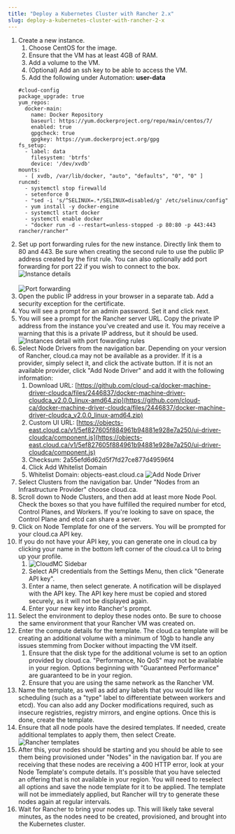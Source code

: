 ```yaml
---
title: "Deploy a Kubernetes Cluster with Rancher 2.x"
slug: deploy-a-kubernetes-cluster-with-rancher-2-x
---
```



1. Create a new instance.
   1. Choose CentOS for the image.
   1. Ensure that the VM has at least 4GB of RAM.
   1. Add a volume to the VM.
   1. (Optional) Add an ssh key to be able to access the VM.
   1. Add the following under Automation:
   **user-data**
   ```
   #cloud-config
   package_upgrade: true
   yum_repos:
     docker-main:
       name: Docker Repository
       baseurl: https://yum.dockerproject.org/repo/main/centos/7/
       enabled: true
       gpgcheck: true
       gpgkey: https://yum.dockerproject.org/gpg
   fs_setup:
     - label: data
       filesystem: 'btrfs'
       device: '/dev/xvdb'
   mounts:
     - [ xvdb, /var/lib/docker, "auto", "defaults", "0", "0" ]
   runcmd:
     - systemctl stop firewalld
     - setenforce 0
     - "sed -i 's/^SELINUX=.*/SELINUX=disabled/g' /etc/selinux/config"
     - yum install -y docker-engine
     - systemctl start docker
     - systemctl enable docker
     - "docker run -d --restart=unless-stopped -p 80:80 -p 443:443 rancher/rancher"
   ```
1. Set up port forwarding rules for the new instance. Directly link them to 80 and 443. Be sure when creating the second rule to use the public IP address created by the first rule. You can also optionally add port forwarding for port 22 if you wish to connect to the box.
![Instance details](/assets/deploy-kubernetes-with-rancher-en-1.png) <br><br>
![Port forwarding](/assets/deploy-kubernetes-with-rancher-en-2.png)
1. Open the public IP address in your browser in a separate tab. Add a security exception for the certificate.
1. You will see a prompt for an admin password. Set it and click next.
1. You will see a prompt for the Rancher server URL. Copy the private IP address from the instance you've created and use it. You may receive a warning that this is a private IP address, but it should be used.
![Instances detail with port fowarding rules](/assets/deploy-kubernetes-with-rancher-en-3.png)
1. Select Node Drivers from the navigation bar. Depending on your version of Rancher, cloud.ca may not be available as a provider. If it is a provider, simply select it, and click the activate button. If it is not an available provider, click "Add Node Driver" and add it with the following information:
   1. Download URL: [https://github.com/cloud-ca/docker-machine-driver-cloudca/files/2446837/docker-machine-driver-cloudca_v2.0.0_linux-amd64.zip](https://github.com/cloud-ca/docker-machine-driver-cloudca/files/2446837/docker-machine-driver-cloudca_v2.0.0_linux-amd64.zip)
   1. Custom UI URL: [https://objects-east.cloud.ca/v1/5ef827605f884961b94881e928e7a250/ui-driver-cloudca/component.js](https://objects-east.cloud.ca/v1/5ef827605f884961b94881e928e7a250/ui-driver-cloudca/component.js)
   1. Checksum: 2a55efd6d62d5f7fd27ce877d49596f4
   1. Click Add Whitelist Domain
   1. Whitelist Domain: objects-east.cloud.ca
   ![Add Node Driver](/assets/deploy-kubernetes-with-rancher-en-4.png)
1. Select Clusters from the navigation bar. Under "Nodes from an Infrastructure Provider" choose cloud.ca.
1. Scroll down to Node Clusters, and then add at least more Node Pool. Check the boxes so that you have fulfilled the required number for etcd, Control Planes, and Workers. If you're looking to save on space, the Control Plane and etcd can share a server.
1. Click on Node Template for one of the servers. You will be prompted for your cloud.ca API key.
1. If you do not have your API key, you can generate one in cloud.ca by clicking your name in the bottom left corner of the cloud.ca UI to bring up your profile.
   1. ![CloudMC Sidebar](/assets/deploy-kubernetes-with-rancher-en-5.png)
   1. Select API credentials from the Settings Menu, then click "Generate API key".
   1. Enter a name, then select generate. A notification will be displayed with the API key. The API key here must be copied and stored securely, as it will not be displayed again.
   1. Enter your new key into Rancher's prompt.
1. Select the environment to deploy these nodes onto. Be sure to choose the same environment that your Rancher VM was created on.
1. Enter the compute details for the template. The cloud.ca template will be creating an additional volume with a minimum of 10gb to handle any issues stemming from Docker without impacting the VM itself.
   1. Ensure that the disk type for the additional volume is set to an option provided by cloud.ca. "Performance, No QoS" may not be available in your region. Options beginning with "Guaranteed Performance" are guaranteed to be in your region.
   1. Ensure that you are using the same network as the Rancher VM.
1. Name the template, as well as add any labels that you would like for scheduling (such as a "type" label to differentiate between workers and etcd). You can also add any Docker modifications required, such as insecure registries, registry mirrors, and engine options. Once this is done, create the template.
1. Ensure that all node pools have the desired templates. If needed, create additional templates to apply them, then select Create.
   ![Rancher templates](/assets/deploy-kubernetes-with-rancher-en-6.png)
1. After this, your nodes should be starting and you should be able to see them being provisioned under "Nodes" in the navigation bar. If you are receiving that these nodes are receiving a 400 HTTP error, look at your Node Template's compute details. It's possible that you have selected an offering that is not available in your region. You will need to reselect all options and save the node template for it to be applied. The template will not be immediately applied, but Rancher will try to generate these nodes again at regular intervals.
1. Wait for Rancher to bring your nodes up. This will likely take several minutes, as the nodes need to be created, provisioned, and brought into the Kubernetes cluster.

